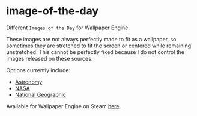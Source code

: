 # image-of-the-day
Different `Images of the Day` for Wallpaper Engine.

These images are not always perfectly made to fit as a wallpaper, so sometimes they
are stretched to fit the screen or centered while remaining unstretched. This cannot
be perfectly fixed because I do not control the images released on these sources.

Options currently include:
- [Astronomy](https://apod.nasa.gov/apod/astropix.html)
- [NASA](https://www.nasa.gov/multimedia/imagegallery/iotd.html)
- [National Geographic](https://www.nationalgeographic.com/photography/photo-of-the-day/)

Available for Wallpaper Engine on Steam [here](TODO!!!).
